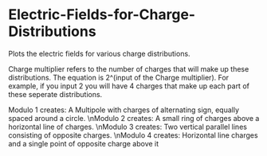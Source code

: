 # Electric-Fields-for-Charge-Distributions
Plots the electric fields for various charge distributions. 


Charge multiplier refers to the number of charges that will make up these distributions. The equation is 2^(input of the Charge multiplier). For example, if you input 2 you will have 4 charges that make up each part of these seperate distributions.

Modulo 1 creates: A Multipole with charges of alternating sign, equally spaced around a circle.
\nModulo 2 creates: A small ring of charges above a horizontal line of charges.
\nModulo 3 creates: Two vertical parallel lines consisting of opposite charges.
\nModulo 4 creates: Horizontal line charges and a single point of opposite charge above it
